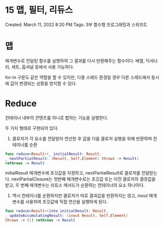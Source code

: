 # 15 맵, 필터, 리듀스

Created: March 11, 2022 8:20 PM
Tags: 3부 함수형 프로그래밍과 스위프트

# 맵

매개변수로 전달된 함수를 실행하여 그 결과를 다시 반환해주는 함수이다. 배열, 딕셔너리, 세트, 옵셔널 등에서 사용 가능하다.

for-in 구문도 같은 역할을 할 수 있지만, 다중 스레드 환경일 경우 다른 스레드에서 동시에 값이 변경되는 상황을 방지할 수 있다.

# Reduce

컨테이너 내부의 콘텐츠를 하나로 합하는 기능을 실행한다. 

두 가지 형태로 구현되어 있다.

1. 클로저가 각 요소를 전달받아 연산한 후 값을 다음 클로저 실행을 위해 반환하며 컨테이너를 순환

```swift
func reduce<Result>(_ initialResult: Result, 
_ nextPartialResult: (Result, Self.Element) throws -> Result) 
rethrows -> Result
```

initialResult 매개변수에 초깃값을 지정하고, nextPartialResult로 클로저를 전달받는다. nextPartialClosure는 첫번째 매개변수로는 초깃값 또는 이전 클로저의 결괏값을 받고, 두 번째 매개변수는 리듀스 메서드가 순환하는 컨테이너의 요소 하나이다. 

1. 역시 컨테이너를 순환하지만 클로저가 따로 결과값을 반환하지는 않고, *inout* 매개변수를 사용하여 초깃값에 직접 연산을 실행하게 된다.

```swift
func reduce<Result>(into initialResult: Result, 
_ updateAccumulatingResult: (inout Result, Self.Element) 
throws -> ()) rethrows -> Result
```